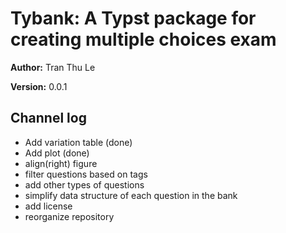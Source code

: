 # Tybank: A Typst package for creating multiple choices exam 

**Author:** Tran Thu Le 

**Version:** 0.0.1 


## Channel log 

- Add variation table (done)
- Add plot (done)
- align(right) figure 
- filter questions based on tags 
- add other types of questions 
- simplify data structure of each question in the bank 
- add license 
- reorganize repository
